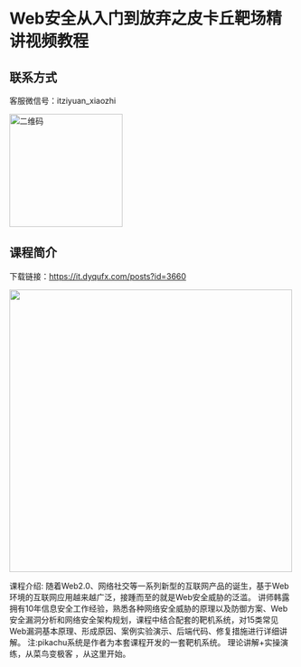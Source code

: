 # Web安全从入门到放弃之皮卡丘靶场精讲视频教程

## 联系方式

客服微信号：itziyuan_xiaozhi

<img src="https://ziyuanyun.oss-cn-guangzhou.aliyuncs.com/common/20240614073449/666b82192834a.jpg" width="200" height="200" alt="二维码">

## 课程简介

下载链接：https://it.dyqufx.com/posts?id=3660

<img src="https://ziyuanyun.oss-cn-guangzhou.aliyuncs.com/yun/20240515185251/66449403888ea.jpg" width="500" alt="">

   课程介绍: 随着Web2.0、网络社交等一系列新型的互联网产品的诞生，基于Web环境的互联网应用越来越广泛，接踵而至的就是Web安全威胁的泛滥。 讲师韩露拥有10年信息安全工作经验，熟悉各种网络安全威胁的原理以及防御方案、Web安全漏洞分析和网络安全架构规划，课程中结合配套的靶机系统，对15类常见Web漏洞基本原理、形成原因、案例实验演示、后端代码、修复措施进行详细讲解。 注:pikachu系统是作者为本套课程开发的一套靶机系统。 理论讲解+实操演练，从菜鸟变极客 ，从这里开始。  